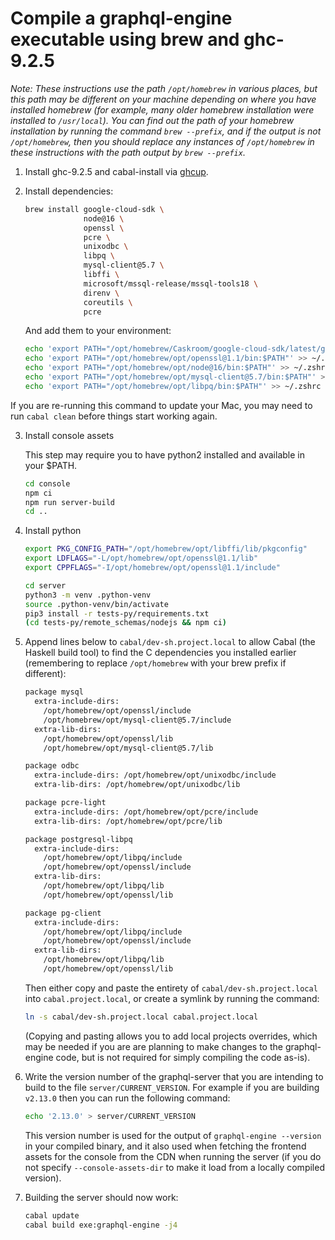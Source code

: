 # Compile a graphql-engine executable using brew and ghc-9.2.5

*Note: These instructions use the path `/opt/homebrew` in various places, but this path may be different on your machine depending on where you have installed homebrew (for example, many older homebrew installation were installed to `/usr/local`). You can find out the path of your homebrew installation by running the command `brew --prefix`, and if the output is not `/opt/homebrew`, then you should replace any instances of `/opt/homebrew` in these instructions with the path output by `brew --prefix`.*

1.  Install ghc-9.2.5 and cabal-install via [ghcup](https://www.haskell.org/ghcup/).

2.  Install dependencies:

    ```sh
    brew install google-cloud-sdk \
                 node@16 \
                 openssl \
                 pcre \
                 unixodbc \
                 libpq \
                 mysql-client@5.7 \                 
                 libffi \
                 microsoft/mssql-release/mssql-tools18 \
                 direnv \
                 coreutils \
                 pcre
    ```

     And add them to your environment:

    ```sh
    echo 'export PATH="/opt/homebrew/Caskroom/google-cloud-sdk/latest/google-cloud-sdk/bin:$PATH"' >> ~/.zshrc
    echo 'export PATH="/opt/homebrew/opt/openssl@1.1/bin:$PATH"' >> ~/.zshrc
    echo 'export PATH="/opt/homebrew/opt/node@16/bin:$PATH"' >> ~/.zshrc
    echo 'export PATH="/opt/homebrew/opt/mysql-client@5.7/bin:$PATH"' >> ~/.zshrc
    echo 'export PATH="/opt/homebrew/opt/libpq/bin:$PATH"' >> ~/.zshrc
    ```

If you are re-running this command to update your Mac, you may need to run
`cabal clean` before things start working again.

3. Install console assets

   This step may require you to have python2 installed and available in your $PATH.

   ```sh
   cd console
   npm ci
   npm run server-build
   cd ..
   ```

4.  Install python

    ```sh
    export PKG_CONFIG_PATH="/opt/homebrew/opt/libffi/lib/pkgconfig"
    export LDFLAGS="-L/opt/homebrew/opt/openssl@1.1/lib"
    export CPPFLAGS="-I/opt/homebrew/opt/openssl@1.1/include"

    cd server
    python3 -m venv .python-venv
    source .python-venv/bin/activate
    pip3 install -r tests-py/requirements.txt
    (cd tests-py/remote_schemas/nodejs && npm ci)
    ```

5.  Append lines below to `cabal/dev-sh.project.local` to allow Cabal (the Haskell build tool) to find the C dependencies you installed earlier (remembering to replace `/opt/homebrew` with your brew prefix if different):

    ```sh
    package mysql
      extra-include-dirs:
        /opt/homebrew/opt/openssl/include
        /opt/homebrew/opt/mysql-client@5.7/include
      extra-lib-dirs:
        /opt/homebrew/opt/openssl/lib
        /opt/homebrew/opt/mysql-client@5.7/lib

    package odbc
      extra-include-dirs: /opt/homebrew/opt/unixodbc/include
      extra-lib-dirs: /opt/homebrew/opt/unixodbc/lib

    package pcre-light
      extra-include-dirs: /opt/homebrew/opt/pcre/include
      extra-lib-dirs: /opt/homebrew/opt/pcre/lib

    package postgresql-libpq
      extra-include-dirs:
        /opt/homebrew/opt/libpq/include
        /opt/homebrew/opt/openssl/include
      extra-lib-dirs:
        /opt/homebrew/opt/libpq/lib
        /opt/homebrew/opt/openssl/lib

    package pg-client
      extra-include-dirs:
        /opt/homebrew/opt/libpq/include
        /opt/homebrew/opt/openssl/include
      extra-lib-dirs:
        /opt/homebrew/opt/libpq/lib
        /opt/homebrew/opt/openssl/lib
    ```

    Then either copy and paste the entirety of `cabal/dev-sh.project.local` into `cabal.project.local`, or create a symlink by running the command:
    
     ```sh
     ln -s cabal/dev-sh.project.local cabal.project.local
     ```
     
     (Copying and pasting allows you to add local projects overrides, which may be needed if you are are planning to make changes to the graphql-engine code, but is not required for simply compiling the code as-is).

6. Write the version number of the graphql-server that you are intending to build to the file `server/CURRENT_VERSION`.
    For example if you are building `v2.13.0` then you can run the following command:

    ```sh
    echo '2.13.0' > server/CURRENT_VERSION
    ```

    This version number is used for the output of `graphql-engine --version` in your compiled binary, and it also used when fetching the frontend assets for the console from the CDN when running the server (if you do not specify `--console-assets-dir` to make it load from a locally compiled version).

7.  Building the server should now work:

    ```sh
    cabal update
    cabal build exe:graphql-engine -j4
    ```
